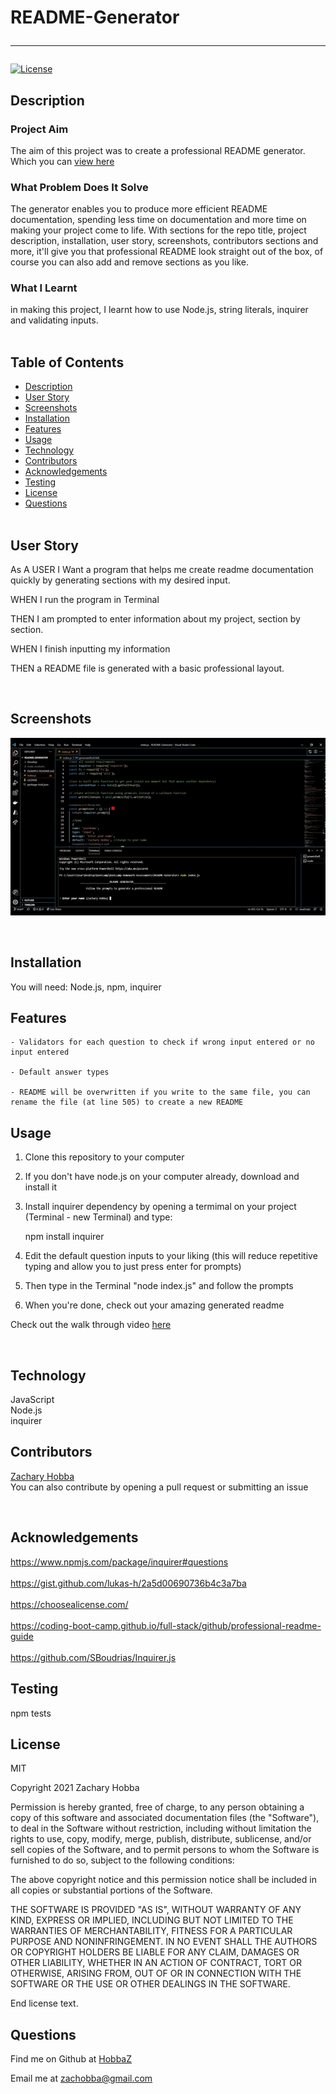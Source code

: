 
# README-Generator<hr>
[![License](https://img.shields.io/badge/License-MIT-blue.svg)](https://choosealicense.com/licenses/mit/)

## Description
 
  <h3>Project Aim</h3>

  The aim of this project was to create a professional README generator.
  Which you can [view here](https://github.com/HobbaZ/README-Generator)

  <h3>What Problem Does It Solve</h3>

  The generator enables you to produce more efficient README documentation, spending less time on documentation and 
  more time on making your project come to life. With sections for the repo title, project description, installation, user story, screenshots, contributors sections and more,
  it'll give you that professional README look straight out of the box, of course you can also add and remove sections as you like.

  <h3>What I Learnt</h3>

  in making this project, I learnt how to use Node.js, string literals, inquirer and validating inputs.
  <br><br>

## Table of Contents
- [Description](#description)
- [User Story](#userstory)
- [Screenshots](#screenshots)
- [Installation](#installation)
- [Features](#features)
- [Usage](#usage)
- [Technology](#technology)
- [Contributors](#contributors)
- [Acknowledgements](#acknowledgements)
- [Testing](#testing)
- [License](#license)
- [Questions](#questions)<br><br>

## User Story

  As A USER I Want a program that helps me create readme documentation quickly by generating sections with my desired input.

  WHEN I run the program in Terminal

  THEN I am prompted to enter information about my project, section by section.

  WHEN I finish inputting my information

  THEN a README file is generated with a basic professional layout.
  
<br>

## Screenshots

  ![gif of program start](/Develop/assets/images/README-gen.gif)
  
<br>

## Installation
You will need: 
Node.js, npm, inquirer
<br>

## Features


    - Validators for each question to check if wrong input entered or no input entered

    - Default answer types

    - README will be overwritten if you write to the same file, you can rename the file (at line 505) to create a new README

    

## Usage

  1. Clone this repository to your computer
  2. If you don't have node.js on your computer already, download and install it
  3. Install inquirer dependency by opening a termimal on your project (Terminal - new Terminal) and type:

      npm install inquirer 

  4. Edit the default question inputs to your liking (this will reduce repetitive typing and allow you to just press enter for prompts)
  5. Then type in the Terminal "node index.js" and follow the prompts
  6. When you're done, check out your amazing generated readme

  Check out the walk through video [here](https://youtu.be/urMxvyrO1TM)
  
<br>

## Technology
JavaScript<br>Node.js<br>inquirer
<br>
 
## Contributors

  [Zachary Hobba](https://github.com/HobbaZ)<br> 
  You can also contribute by opening a pull request or submitting an issue
  
<br>

## Acknowledgements
https://www.npmjs.com/package/inquirer#questions<br><br>https://gist.github.com/lukas-h/2a5d00690736b4c3a7ba<br><br>https://choosealicense.com/<br><br>https://coding-boot-camp.github.io/full-stack/github/professional-readme-guide<br><br>https://github.com/SBoudrias/Inquirer.js
<br>

## Testing
npm tests
<br>

## License
MIT

Copyright 2021 Zachary Hobba

Permission is hereby granted, free of charge, to any person obtaining a copy of this software and associated documentation files (the "Software"), to deal in the Software without restriction, including without limitation the rights to use, copy, modify, merge, publish, distribute, sublicense, and/or sell copies of the Software, and to permit persons to whom the Software is furnished to do so, subject to the following conditions:

The above copyright notice and this permission notice shall be included in all copies or substantial portions of the Software.
    
THE SOFTWARE IS PROVIDED "AS IS", WITHOUT WARRANTY OF ANY KIND, EXPRESS OR IMPLIED, INCLUDING BUT NOT LIMITED TO THE WARRANTIES OF MERCHANTABILITY, FITNESS FOR A PARTICULAR PURPOSE AND NONINFRINGEMENT. IN NO EVENT SHALL THE AUTHORS OR COPYRIGHT HOLDERS BE LIABLE FOR ANY CLAIM, DAMAGES OR OTHER LIABILITY, WHETHER IN AN ACTION OF CONTRACT, TORT OR OTHERWISE, ARISING FROM, OUT OF OR IN CONNECTION WITH THE SOFTWARE OR THE USE OR OTHER DEALINGS IN THE SOFTWARE.
    
End license text.
<br>

## Questions
Find me on Github at [HobbaZ](https://github.com/HobbaZ)

Email me at [zachobba@gmail.com](zachobba@gmail.com)
